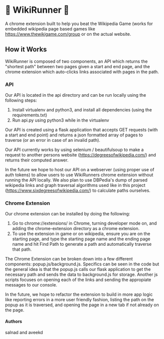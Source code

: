 # 🏁 WikiRunner 🏁
A chrome extension built to help you beat the Wikipedia Game (works for embedded wikipedia page based games like https://www.thewikigame.com/group or on the actual website.

## How it Works
WikiRunner is composed of two components, an API which returns the "shortest path" between two pages given a start and end page, and the chrome extension which auto-clicks links associated with pages in the path.

### API
Our API is located in the api directory and can be run locally using the following steps:
1. Install virtualenv and python3, and install all dependencies (using the requirements.txt)
2. Run api.py using python3 while in the virtualenv

Our API is created using a flask application that accepts GET requests (with a start and end point) and returns a json formatted array of pages to traverse (or an error in case of an invalid path). 

Our API currently works by using selenium / beautifulsoup to make a request to another persons website (https://degreesofwikipedia.com/) and returns their computed answer.

In the future we hope to host our API on a webserver (using proper use of auth tokens) to allow users to use WikiRunners chrome extension without running the API locally. We also plan to use DBPedia's dump of parsed wikipedia links and graph traversal algorithms used like in this project (https://www.sixdegreesofwikipedia.com/) to calculate paths ourselves.

### Chrome Extension
Our chrome extension can be installed by doing the following:
1. Go to chrome://extensions/ in Chrome, turning developer mode on, and adding the chrome-extension directory as a chrome extension. 
2. To use the extension in game or on wikipedia, ensure you are on the starting page, and type the starting page name and the ending page name and hit Find Path to generate a path and automatically traverse that path.

The Chrome Extension can be broken down into a few different components: popup.js/background.js. Specifics can be seen in the code but the general idea is that the popup.js calls our flask application to get the necessary path and sends the data to background.js for storage. Another js scripts focuses on opening each of the links and sending the appropiate messages to our console.

In the future, we hope to refactor the extension to build in more app logic like reporting errors in a more user friendly fashion, listing the path on the popup as it is traversed, and opening the page in a new tab if not already on the page.

#### Authors
salnad and aveekd

